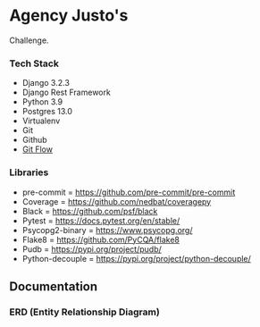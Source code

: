 # Agency Justo's

Challenge.


### Tech Stack

* Django 3.2.3
* Django Rest Framework
* Python 3.9
* Postgres 13.0
* Virtualenv
* Git
* Github
* [Git Flow](https://www.atlassian.com/es/git/tutorials/comparing-workflows/gitflow-workflow)

### Libraries

* pre-commit = https://github.com/pre-commit/pre-commit
* Coverage = https://github.com/nedbat/coveragepy
* Black = https://github.com/psf/black
* Pytest = https://docs.pytest.org/en/stable/
* Psycopg2-binary = https://www.psycopg.org/
* Flake8 = https://github.com/PyCQA/flake8
* Pudb = https://pypi.org/project/pudb/
* Python-decouple = https://pypi.org/project/python-decouple/


## Documentation

### ERD (Entity Relationship Diagram)

